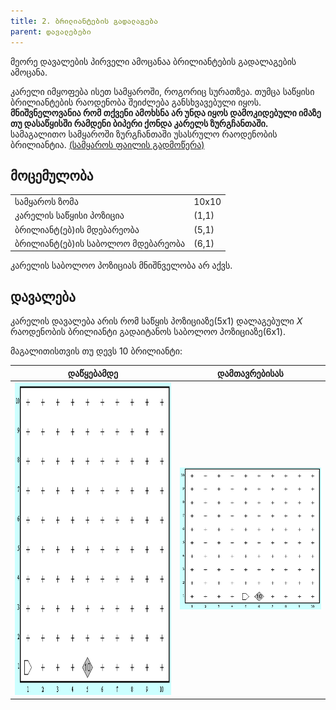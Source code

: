 ```yaml
---
title: 2. ბრილიანტების გადალაგება
parent: დავალებები
---
```


მეორე დავალების პირველი ამოცანაა ბრილიანტების გადალაგების ამოცანა. 

კარელი იმყოფება ისეთ სამყაროში, როგორიც სურათზეა. თუმცა საწყისი ბრილიანტების რაოდენობა შეიძლება განსხვავებული იყოს. **მნიშვნელოვანია რომ თქვენი ამოხსნა არ უნდა იყოს დამოკიდებული იმაზე თუ დასაწყისში რამდენი ბიპერი ქონდა კარელს ზურგჩანთაში.** სამაგალითო სამყაროში ზურგჩანთაში უსასრულო რაოდენობის ბრილიანტია. [(სამყაროს ფაილის გადმოწერა)](https://freeuni-digital-technologies.github.io/content/homework/worlds/hw2move.w)


## მოცემულობა

| | | 
|---|---|
| სამყაროს ზომა | 10x10 |
| კარელის საწყისი პოზიცია | (1,1) |
| ბრილიანტ(ებ)ის მდებარეობა | (5,1) |
| ბრილიანტ(ებ)ის საბოლოო მდებარეობა | (6,1) |

კარელის საბოლოო პოზიციას მნიშნველობა არ აქვს.

## დავალება
კარელის დავალება არის რომ საწყის პოზიციაზე(5x1) დალაგებული _X_ რაოდენობის ბრილიანტი გადაიტანოს საბოლოო პოზიციაზე(6x1).

მაგალითისთვის თუ დევს 10 ბრილიანტი:

|დაწყებამდე|დამთავრებისას|
|---|---|
|<img src="./img/2_karel_movestart.png" height="500px">|![](./img/2_karel_moveend.png)|
